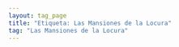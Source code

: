 ```yaml
---
layout: tag_page
title: "Etiqueta: Las Mansiones de la Locura"
tag: "Las Mansiones de la Locura"
---
```

